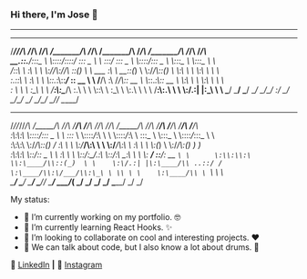### Hi there, I'm Jose 👋

---

 _________  ______   ______   ______       ________             ______   ________   ______   ________   ______   ______      
/________/\/_____/\ /_____/\ /_____/\     /_______/\           /_____/\ /_______/\ /_____/\ /_______/\ /_____/\ /_____/\     
\__.::.__\/\:::_ \ \\::::_\/_\::::_\/_    \::: _  \ \          \:::__\/ \::: _  \ \\::::_\/_\::: _  \ \\:::_ \ \\:::_ \ \    
  /_\::\ \  \:\ \ \ \\:\/___/\\:\/___/\    \::(_)  \ \   ___    \:\ \  __\::(_)  \ \\:\/___/\\::(_)  \ \\:\ \ \ \\:\ \ \ \   
  \:.\::\ \  \:\ \ \ \\_::._\:\\::___\/_    \:: __  \ \ /__/\    \:\ \/_/\\:: __  \ \\_::._\:\\:: __  \ \\:\ \ \ \\:\ \ \ \  
   \: \  \ \  \:\_\ \ \ /____\:\\:\____/\    \:.\ \  \ \\::\ \    \:\_\ \ \\:.\ \  \ \ /____\:\\:.\ \  \ \\:\/.:| |\:\_\ \ \ 
    \_____\/   \_____\/ \_____\/ \_____\/     \__\/\__\/ \:_\/     \_____\/ \__\/\__\/ \_____\/ \__\/\__\/ \____/_/ \_____\/ 
 __ __ __   ______    _______       ______   ______   __   __   ______   __       ______   ______   ______   ______          
/_//_//_/\ /_____/\ /_______/\     /_____/\ /_____/\ /_/\ /_/\ /_____/\ /_/\     /_____/\ /_____/\ /_____/\ /_____/\         
\:\\:\\:\ \\::::_\/_\::: _  \ \    \:::_ \ \\::::_\/_\:\ \\ \ \\::::_\/_\:\ \    \:::_ \ \\:::_ \ \\::::_\/_\:::_ \ \        
 \:\\:\\:\ \\:\/___/\\::(_)  \/_    \:\ \ \ \\:\/___/\\:\ \\ \ \\:\/___/\\:\ \    \:\ \ \ \\:(_) \ \\:\/___/\\:(_) ) )_      
  \:\\:\\:\ \\::___\/_\::  _  \ \    \:\ \ \ \\::___\/_\:\_/.:\ \\::___\/_\:\ \____\:\ \ \ \\: ___\/ \::___\/_\: __ `\ \     
   \:\\:\\:\ \\:\____/\\::(_)  \ \    \:\/.:| |\:\____/\\ ..::/ / \:\____/\\:\/___/\\:\_\ \ \\ \ \    \:\____/\\ \ `\ \ \    
    \_______\/ \_____\/ \_______\/     \____/_/ \_____\/ \___/_(   \_____\/ \_____\/ \_____\/ \_\/     \_____\/ \_\/ \_\/    
                                                                                                                             
                                                                                                                             

My status:

- 🔭 I’m currently working on my portfolio. :nerd_face:
- 🌱 I’m currently learning React Hooks. :sparkles:
- 👯 I’m looking to collaborate on cool and interesting projects. :heart:
- 💬 We can talk about code, but I also know a lot about drums. :drum:


:calling: [LinkedIn][LinkedIn] **|**
:camera_flash: [Instagram][Instagram]


[LinkedIn]: https://linkedin.com/in/joseantonio-casado
[Instagram]: https://www.instagram.com/joseacasado_drummer/
